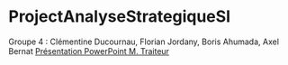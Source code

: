 # ProjectAnalyseStrategiqueSI
Groupe 4 : Clémentine Ducournau, Florian Jordany, Boris Ahumada, Axel Bernat
[Présentation PowerPoint M. Traiteur](https://rdksolutions-my.sharepoint.com/:p:/g/personal/abernat_diginamic-formation_fr/Ec-huGiWf4lPnQcnjcHWzr0B931KazeFwvfcKrUisWBYYA?e=cdMl4M&nav=eyJzSWQiOjI1NiwiY0lkIjozNzg0MDg5MDM2fQ)
